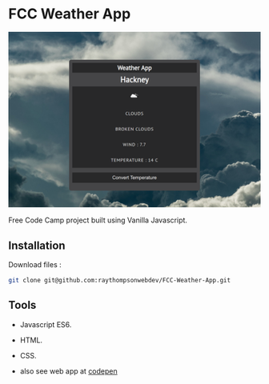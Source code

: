 # FCC Weather App

![Free CodeCamp Weather App](/assets/react-weather-app.png)

Free Code Camp project built using Vanilla Javascript.

## Installation

Download files : 

```sh
git clone git@github.com:raythompsonwebdev/FCC-Weather-App.git
```

## Tools

- Javascript ES6.
- HTML.
- CSS. 

- also see web app at [codepen](https://codepen.io/raythompweb/pen/XWKpGmb)
